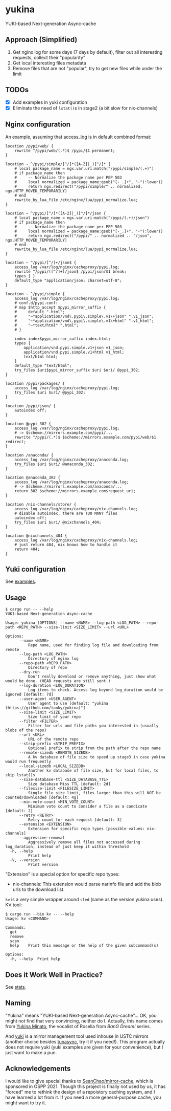 # yukina

YUKI-based Next-generation Async-cache

## Approach (Simplified)

1. Get nginx log for some days (7 days by default), filter out all interesting requests, collect their "popularity"
2. Get local interesting files metadata
3. Remove files that are not "popular", try to get new files while under the limit

## TODOs

- [x] Add examples in yuki configuration
- [x] Eliminate the need of `lstat()`s in stage2 (a bit slow for nix-channels)

## Nginx configuration

An example, assuming that access_log is in default combined format:

```nginx
location /pypi/web/ {
    rewrite ^/pypi/web/(.*)$ /pypi/$1 permanent;
}

location ~ ^/pypi/simple/[^/]*([A-Z]|_)[^/]* {
    # local package_name = ngx.var.uri:match("/pypi/simple/(.+)")
    # if package_name then
    #     -- Normalize the package name per PEP 503
    #     local normalized = package_name:gsub("[-_.]+", "-"):lower()
    #     return ngx.redirect("/pypi/simple/" .. normalized, ngx.HTTP_MOVED_TEMPORARILY)
    # end
    rewrite_by_lua_file /etc/nginx/lua/pypi_normalize.lua;
}

location ~ ^/pypi/[^/]*([A-Z]|_)[^/]*/json {
    # local package_name = ngx.var.uri:match("/pypi/(.+)/json")
    # if package_name then
    #     -- Normalize the package name per PEP 503
    #     local normalized = package_name:gsub("[-_.]+", "-"):lower()
    #     return ngx.redirect("/pypi/" .. normalized .. "/json", ngx.HTTP_MOVED_TEMPORARILY)
    # end
    rewrite_by_lua_file /etc/nginx/lua/pypi_normalize.lua;
}

location ~ ^/pypi/[^/]+/json$ {
    access_log /var/log/nginx/cacheproxy/pypi.log;
    rewrite ^/pypi/([^/]+)/json$ /pypi/json/$1 break;
    types { }
    default_type "application/json; charset=utf-8";
}

location ~ ^/pypi/simple {
    access_log /var/log/nginx/cacheproxy/pypi.log;
    # conf.d/pypi.conf:
    # map $http_accept $pypi_mirror_suffix {
    #     default ".html";
    #     "~*application/vnd\.pypi\.simple\.v1\+json" ".v1_json";
    #     "~*application/vnd\.pypi\.simple\.v1\+html" ".v1_html";
    #     "~*text/html" ".html";
    # }

    index index$pypi_mirror_suffix index.html;
    types {
        application/vnd.pypi.simple.v1+json v1_json;
        application/vnd.pypi.simple.v1+html v1_html;
        text/html html;
    }
    default_type "text/html";
    try_files $uri$pypi_mirror_suffix $uri $uri/ @pypi_302;
}

location /pypi/packages/ {
    access_log /var/log/nginx/cacheproxy/pypi.log;
    try_files $uri $uri/ @pypi_302;
}

location /pypi/json/ {
    autoindex off;
}

location @pypi_302 {
    access_log /var/log/nginx/cacheproxy/pypi.log;
    # -> $scheme://mirrors.example.com/pypi/...
    rewrite ^/pypi/(.*)$ $scheme://mirrors.example.com/pypi/web/$1 redirect;
}

location /anaconda/ {
    access_log /var/log/nginx/cacheproxy/anaconda.log;
    try_files $uri $uri/ @anaconda_302;
}

location @anaconda_302 {
    access_log /var/log/nginx/cacheproxy/anaconda.log;
    # -> $scheme://mirrors.example.com/anaconda/...
    return 302 $scheme://mirrors.example.com$request_uri;
}

location /nix-channels/store/ {
    access_log /var/log/nginx/cacheproxy/nix-channels.log;
    # disable autoindex, there are TOO MANY files
    autoindex off;
    try_files $uri $uri/ @nixchannels_404;
}

location @nixchannels_404 {
    access_log /var/log/nginx/cacheproxy/nix-channels.log;
    # just return 404, nix knows how to handle it
    return 404;
}
```

## Yuki configuration

See [examples](examples/).

## Usage

```console
$ cargo run -- --help
YUKI-based Next-generation Async-cache

Usage: yukina [OPTIONS] --name <NAME> --log-path <LOG_PATH> --repo-path <REPO_PATH> --size-limit <SIZE_LIMIT> --url <URL>

Options:
      --name <NAME>
          Repo name, used for finding log file and downloading from remote
      --log-path <LOG_PATH>
          Directory of nginx log
      --repo-path <REPO_PATH>
          Directory of repo
      --dry-run
          Don't really download or remove anything, just show what would be done. (HEAD requests are still sent.)
      --log-duration <LOG_DURATION>
          Log items to check. Access log beyond log_duration would be ignored [default: 7d]
      --user-agent <USER_AGENT>
          User agent to use [default: "yukina (https://github.com/taoky/yukina)"]
      --size-limit <SIZE_LIMIT>
          Size limit of your repo
      --filter <FILTER>
          Filter for urls and file paths you interested in (usually blobs of the repo)
      --url <URL>
          URL of the remote repo
      --strip-prefix <STRIP_PREFIX>
          Optional prefix to strip from the path after the repo name
      --remote-sizedb <REMOTE_SIZEDB>
          A kv database of file size to speed up stage3 in case yukina would run frequently
      --local-sizedb <LOCAL_SIZEDB>
          Another kv database of file size, but for local files, to skip lstat()s
      --size-database-ttl <SIZE_DATABASE_TTL>
          Size database Miss TTL [default: 2d]
      --filesize-limit <FILESIZE_LIMIT>
          Single file size limit, files larger than this will NOT be counted/downloaded [default: 4g]
      --min-vote-count <MIN_VOTE_COUNT>
          Minimum vote count to consider a file as a candicate [default: 2]
      --retry <RETRY>
          Retry count for each request [default: 3]
      --extension <EXTENSION>
          Extension for specific repo types [possible values: nix-channels]
      --aggressive-removal
          Aggressively remove all files not accessed during log_duration, instead of just keep it within threshold
  -h, --help
          Print help
  -V, --version
          Print version
```

"Extension" is a special option for specific repo types:

- nix-channels: This extension would parse narinfo file and add the blob urls to the download list.

`kv` is a very simple wrapper around `sled` (same as the version yukina uses). KV tool:

```console
$ cargo run --bin kv -- --help
Usage: kv <COMMAND>

Commands:
  get     
  remove  
  scan    
  help    Print this message or the help of the given subcommand(s)

Options:
  -h, --help  Print help
```

## Does it Work Well in Practice?

See [stats](stats/).

## Naming

"Yukina" means "YUKI-based Next-generation Async-cache"... OK, you might not find that very convincing, neither do I. Actually, this name comes from [Yukina Minato](https://en.wikipedia.org/wiki/List_of_BanG_Dream!_characters#Yukina_Minato), the vocalist of Roselia from *BanG Dream!* series.

And [yuki](https://github.com/ustclug/yuki) is a mirror management tool used inhouse in USTC mirrors (another choice besides [tunasync](https://github.com/tuna/tunasync), try it if you need!). This program actually does not require yuki (yuki examples are given for your convenience), but I just want to make a pun.

## Acknowledgements

I would like to give special thanks to [SeanChao/mirror-cache](https://github.com/SeanChao/mirror-cache), which is sponsored in OSPP 2021. Though this project is finally not used by us, it has "forced" me to rethink the design of a repoistory caching system, and I have learned a lot from it. If you need a more general-purpose cache, you might want to try it.
